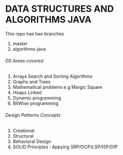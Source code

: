 # DATA STRUCTURES AND ALGORITHMS JAVA

This repo has two branches
1. master
2. algorithms-java  

###### DS Areas covered 
1. Arrays Search and Sorting Algorithms 
2. Graphs and Trees 
3. Mathematical problems e.g Margic Square 
4. Heaps Linked 
5. Dynamic programming 
6. BitWise programming 

###### Design Patterns Concepts
1. Creational
2. Structural 
3. Behavioral Design 
4. SOLID Principles : Appying SRP/OCP/LSP/ISP/DIP